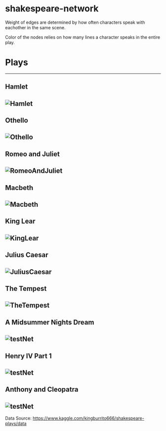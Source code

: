 # shakespeare-network

Weight of edges are determined by how often characters speak with eachother in the same scene.

Color of the nodes relies on how many lines a character speaks in the entire play.

# Plays
---

## Hamlet
![Hamlet](https://raw.githubusercontent.com/adodell/shakespeare-network/master/ProudToPublish/Hamlet_Spring.png)
---
## Othello
![Othello](https://raw.githubusercontent.com/adodell/shakespeare-network/master/ProudToPublish/Othello_Spring.png)
---
## Romeo and Juliet
![RomeoAndJuliet](https://raw.githubusercontent.com/adodell/shakespeare-network/master/ProudToPublish/RomeoAndJuliet_Spring.png)
---
## Macbeth
![Macbeth](https://raw.githubusercontent.com/adodell/shakespeare-network/master/ProudToPublish/Macbeth_Spring.png)
---
## King Lear
![KingLear](https://raw.githubusercontent.com/adodell/shakespeare-network/master/ProudToPublish/KingLear_Spring.png)
---
## Julius Caesar
![JuliusCaesar](https://raw.githubusercontent.com/adodell/shakespeare-network/master/ProudToPublish/JuliusCaesar_Spring.png)
---
## The Tempest
![TheTempest](https://raw.githubusercontent.com/adodell/shakespeare-network/master/ProudToPublish/TheTempest_Spring.png)
---
## A Midsummer Nights Dream
![testNet](https://raw.githubusercontent.com/adodell/shakespeare-network/master/ProudToPublish/AMidsummerNightsDream_Spring.png)
---
## Henry IV Part 1
![testNet](https://raw.githubusercontent.com/adodell/shakespeare-network/master/ProudToPublish/HenryIVPart1_Spring.png)
---
## Anthony and Cleopatra
![testNet](https://raw.githubusercontent.com/adodell/shakespeare-network/master/ProudToPublish/AntonyAndCleopatra_Spring.png)
---

Data Source: https://www.kaggle.com/kingburrito666/shakespeare-plays/data
